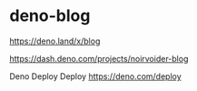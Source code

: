 # deno-blog

https://deno.land/x/blog

https://dash.deno.com/projects/noirvoider-blog

Deno Deploy Deploy
https://deno.com/deploy